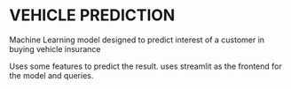 # VEHICLE PREDICTION
Machine Learning model designed to predict interest of a customer in buying vehicle insurance

Uses some features to predict the result. uses streamlit as the frontend for the model and queries.

